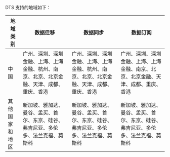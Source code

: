 DTS 支持的地域如下：

| 地域类别       | 数据迁移                                                     | 数据同步                                                     | 数据订阅                                                     |
| -------------- | ------------------------------------------------------------ | ------------------------------------------------------------ | ------------------------------------------------------------ |
| 中国           | 广州、深圳、深圳金融、上海、上海金融、杭州、南京、北京、北京金融、天津、成都、重庆、香港 | 广州、深圳、深圳金融、上海、上海金融、杭州、南京、北京、北京金融、天津、成都、重庆、香港 | 广州、深圳、深圳金融、上海、上海金融、南京、北京、北京金融、天津、成都、重庆、香港 |
| 其他国家和地区 | 新加坡、雅加达、曼谷、孟买、首尔、东京、硅谷、弗吉尼亚、多伦多、法兰克福、莫斯科 | 新加坡、雅加达、曼谷、孟买、首尔、东京、硅谷、弗吉尼亚、多伦多、法兰克福、莫斯科 | 新加坡、雅加达、曼谷、孟买、首尔、东京、硅谷、弗吉尼亚、多伦多、法兰克福、莫斯科 |

